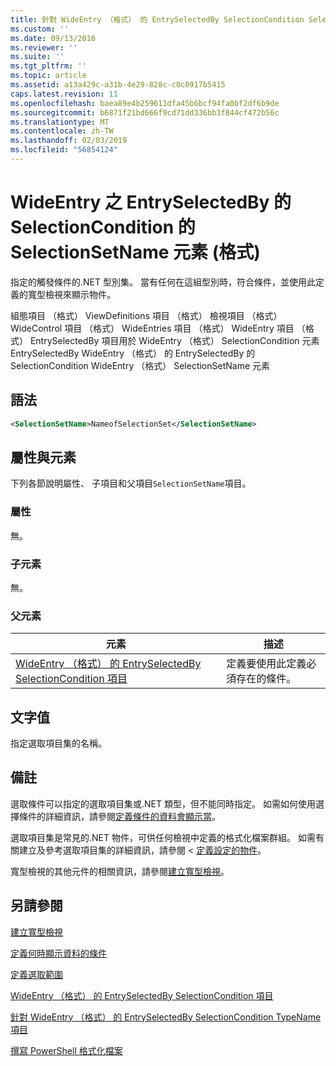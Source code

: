 ```yaml
---
title: 針對 WideEntry （格式） 的 EntrySelectedBy SelectionCondition SelectionSetName 項目 |Microsoft Docs
ms.custom: ''
ms.date: 09/13/2016
ms.reviewer: ''
ms.suite: ''
ms.tgt_pltfrm: ''
ms.topic: article
ms.assetid: a13a429c-a31b-4e29-828c-c0c0917b5415
caps.latest.revision: 11
ms.openlocfilehash: baea89e4b259611dfa45b6bcf94fa0bf2df6b9de
ms.sourcegitcommit: b6871f21bd666f9cd71dd336bb3f844cf472b56c
ms.translationtype: MT
ms.contentlocale: zh-TW
ms.lasthandoff: 02/03/2019
ms.locfileid: "56854124"
---
```

# <a name="selectionsetname-element-for-selectioncondition-for-entryselectedby-for-wideentry-format"></a>WideEntry 之 EntrySelectedBy 的 SelectionCondition 的 SelectionSetName 元素 (格式)

指定的觸發條件的.NET 型別集。 當有任何在這組型別時，符合條件，並使用此定義的寬型檢視來顯示物件。

組態項目 （格式） ViewDefinitions 項目 （格式） 檢視項目 （格式） WideControl 項目 （格式） WideEntries 項目 （格式） WideEntry 項目 （格式） EntrySelectedBy 項目用於 WideEntry （格式） SelectionCondition 元素EntrySelectedBy WideEntry （格式） 的 EntrySelectedBy 的 SelectionCondition WideEntry （格式） SelectionSetName 元素

## <a name="syntax"></a>語法

```xml
<SelectionSetName>NameofSelectionSet</SelectionSetName>
```

## <a name="attributes-and-elements"></a>屬性與元素

下列各節說明屬性、 子項目和父項目`SelectionSetName`項目。

### <a name="attributes"></a>屬性

無。

### <a name="child-elements"></a>子元素

無。

### <a name="parent-elements"></a>父元素

|元素|描述|
|-------------|-----------------|
|[WideEntry （格式） 的 EntrySelectedBy SelectionCondition 項目](./selectioncondition-element-for-entryselectedby-for-widecontrol-format.md)|定義要使用此定義必須存在的條件。|

## <a name="text-value"></a>文字值

指定選取項目集的名稱。

## <a name="remarks"></a>備註

選取條件可以指定的選取項目集或.NET 類型，但不能同時指定。 如需如何使用選擇條件的詳細資訊，請參閱[定義條件的資料會顯示當](./defining-conditions-for-displaying-data.md)。

選取項目集是常見的.NET 物件，可供任何檢視中定義的格式化檔案群組。 如需有關建立及參考選取項目集的詳細資訊，請參閱 <<c0> [ 定義設定的物件](./defining-selection-sets.md)。

寬型檢視的其他元件的相關資訊，請參閱[建立寬型檢視](./creating-a-wide-view.md)。

## <a name="see-also"></a>另請參閱

[建立寬型檢視](./creating-a-wide-view.md)

[定義何時顯示資料的條件](./defining-conditions-for-displaying-data.md)

[定義選取範圍](./defining-selection-sets.md)

[WideEntry （格式） 的 EntrySelectedBy SelectionCondition 項目](./selectioncondition-element-for-entryselectedby-for-widecontrol-format.md)

[針對 WideEntry （格式） 的 EntrySelectedBy SelectionCondition TypeName 項目](./typename-element-for-selectioncondition-for-entryselectedby-for-widecontrol-format.md)

[撰寫 PowerShell 格式化檔案](./writing-a-powershell-formatting-file.md)
